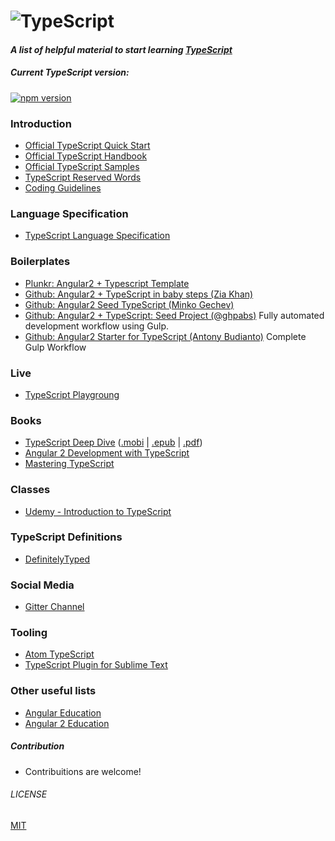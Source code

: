 # ![TypeScript](http://www.typescriptlang.org/content/images/logo_small.png)

#### *A list of helpful material to start learning [TypeScript](http://www.typescriptlang.org/)*

##### Current TypeScript version:
[![npm version](https://badge.fury.io/js/typescript.svg)](http://badge.fury.io/js/typescript)

### Introduction
* [Official TypeScript Quick Start](http://www.typescriptlang.org/Tutorial)
* [Official TypeScript Handbook](http://www.typescriptlang.org/Handbook)
* [Official TypeScript Samples](https://github.com/Microsoft/TypeScriptSamples)
* [TypeScript Reserved Words](https://github.com/Microsoft/TypeScript/blob/11f2216dc639d7661214b5bdf99f5fc4f03a5785/doc/spec.md#221-reserved-words)
* [Coding Guidelines](https://github.com/Microsoft/TypeScript/wiki/Coding-guidelines)

### Language Specification
* [TypeScript Language Specification](https://github.com/Microsoft/TypeScript/blob/master/doc/spec.md)

### Boilerplates
* [Plunkr: Angular2 + Typescript Template](http://plnkr.co/edit/gzRRa8)
* [Github: Angular2 + TypeScript in baby steps (Zia Khan)](https://github.com/panacloud/learn-angular2)
* [Github: Angular2 Seed TypeScript (Minko Gechev)](https://github.com/mgechev/angular2-seed)
* [Github: Angular2 + TypeScript: Seed Project (@ghpabs)](https://github.com/ghpabs/angular2-seed-project) Fully automated development workflow using Gulp.
* [Github: Angular2 Starter for TypeScript (Antony Budianto)](https://github.com/antonybudianto/angular2-starter) Complete Gulp Workflow

### Live
* [TypeScript Playgroung](http://www.typescriptlang.org/Playground)

### Books
* [TypeScript Deep Dive](http://basarat.gitbooks.io/typescript/) ([.mobi](https://www.gitbook.com/download/mobi/book/basarat/typescript) | [.epub](https://www.gitbook.com/download/epub/book/basarat/typescript) | [.pdf](https://www.gitbook.com/download/pdf/book/basarat/typescript))
* [Angular 2 Development with TypeScript](https://www.manning.com/books/angular-2-development-with-typescript)
* [Mastering TypeScript](https://www.packtpub.com/web-development/mastering-typescript)

### Classes
* [Udemy - Introduction to TypeScript](https://www.udemy.com/typescript/)

### TypeScript Definitions
* [DefinitelyTyped](http://definitelytyped.org/tsd/)

### Social Media
* [Gitter Channel](https://gitter.im/Microsoft/TypeScript)

### Tooling
* [Atom TypeScript](https://github.com/TypeStrong/atom-typescript)
* [TypeScript Plugin for Sublime Text](https://github.com/Microsoft/TypeScript-Sublime-Plugin)

### Other useful lists
* [Angular Education](https://github.com/timjacobi/angular-education)
* [Angular 2 Education ](https://github.com/timjacobi/angular2-education)

##### Contribution
* Contribuitions are welcome!

###### LICENSE
[MIT](LICENSE)
